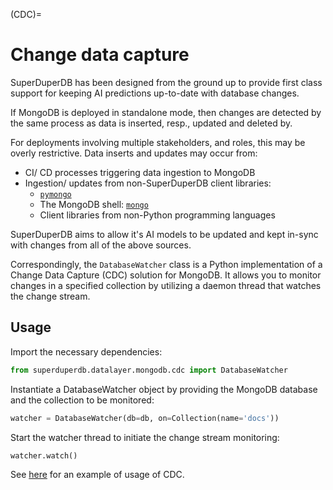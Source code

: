 (CDC)=
# Change data capture

SuperDuperDB has been designed from the ground up to provide first class
support for keeping AI predictions up-to-date with database changes.

If MongoDB is deployed in standalone mode, then changes are detected
by the same process as data is inserted, resp., updated and deleted by.

For deployments involving multiple stakeholders, and roles, this may be 
overly restrictive. Data inserts and updates may occur from:

- CI/ CD processes triggering data ingestion to MongoDB
- Ingestion/ updates from non-SuperDuperDB client libraries:
  - [`pymongo`](https://pymongo.readthedocs.io/en/stable/)
  - The MongoDB shell: [`mongo`](https://www.mongodb.com/docs/v4.4/mongo/)
  - Client libraries from non-Python programming languages

SuperDuperDB aims to allow it's AI models to be updated and kept in-sync with changes
from all of the above sources.

Correspondingly, the `DatabaseWatcher` class is a Python implementation of a Change Data Capture (CDC) solution for MongoDB. It allows you to monitor changes in a specified collection by utilizing a daemon thread that watches the change stream.

## Usage

Import the necessary dependencies:
```python
from superduperdb.datalayer.mongodb.cdc import DatabaseWatcher
```

Instantiate a DatabaseWatcher object by providing the MongoDB database and the collection to be monitored:

```python
watcher = DatabaseWatcher(db=db, on=Collection(name='docs'))
```

Start the watcher thread to initiate the change stream monitoring:
```python
watcher.watch()
```

See [here](/how_to/mongo_cdc.html) for an example of usage of CDC.